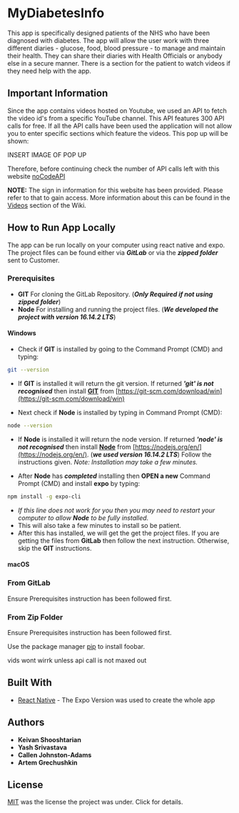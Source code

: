 # MyDiabetesInfo

This app is specifically designed patients of the NHS who have been diagnosed with diabetes. The app will allow the user work with three different diaries - glucose, food, blood pressure - to manage and maintain their health. They can share their diaries with Health Officials or anybody else in a secure manner. There is a section for the patient to watch videos if they need help with the app.

## Important Information

Since the app contains videos hosted on Youtube, we used an API to fetch the video id's from a specific YouTube channel. This API features 300 API calls for free. If all the API calls have been used the application will not allow you to enter specific sections which feature the videos. This pop up will be shown:

INSERT IMAGE OF POP UP

Therefore, before continuing check the number of API calls left with this website [noCodeAPI](https://app.nocodeapi.com/settings/)

**NOTE:** The sign in information for this website has been provided. Please refer to that to gain access. More information about this can be found in the [Videos](https://stgit.dcs.gla.ac.uk/team-project-h/2021/cs27/cs27-main/-/wikis/Videos) section of the Wiki.

## How to Run App Locally 
The app can be run locally on your computer using react native and expo. The project files can be found either via **_GitLab_** or via the **_zipped folder_** sent to Customer.

### **Prerequisites**
* **GIT**  For cloning the GitLab Repository. (***Only Required if not using zipped folder***)
* **Node** For installing and running the project files. (***We developed the project with version 16.14.2 LTS***)

#### Windows
* Check if **GIT** is installed by going to the Command Prompt (CMD) and typing:

```bash
git --version
```

* If **GIT** is installed it will return the git version. If returned ***'git' is not recognised*** then install [**GIT**](https://git-scm.com/download/win) from [https://git-scm.com/download/win](https://git-scm.com/download/win)

* Next check if **Node** is installed by typing in Command Prompt (CMD):
```bash
node --version
```

* If **Node** is installed it will return the node version. If returned ***'node' is not recognised*** then install [**Node**](https://nodejs.org/en/) from [https://nodejs.org/en/](https://nodejs.org/en/). (***we used version 16.14.2 LTS***) Follow the instructions given. *Note: Installation may take a few minutes.*

* After **Node** has ***completed*** installing then **OPEN a new** Command Prompt (CMD) and install **expo** by typing:
```bash
npm install -g expo-cli
```
* *If this line does not work for you then you may need to restart your computer to allow **Node** to be fully installed.*
* This will also take a few minutes to install so be patient.
* After this has installed, we will get the get the project files. If you are getting the files from **GitLab** then follow the next instruction. Otherwise, skip the **GIT** instructions.

#### macOS

### From GitLab
Ensure Prerequisites instruction has been followed first.


### From Zip Folder
Ensure Prerequisites instruction has been followed first.


Use the package manager [pip](https://pip.pypa.io/en/stable/) to install foobar.


vids wont wirrk unless api call is not maxed out

## Built With
* [React Native](https://reactnative.dev/) - The Expo Version was used to create the whole app

## Authors
* **Keivan Shooshtarian**
* **Yash Srivastava**
* **Callen Johnston-Adams**
* **Artem Grechushkin**



## License
[MIT](https://stgit.dcs.gla.ac.uk/team-project-h/2021/cs27/cs27-main/-/blob/master/LICENSE) was the license the project was under. Click for details.
